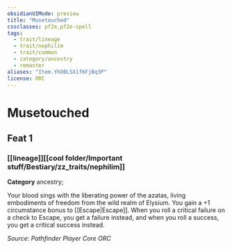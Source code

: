 ```yaml
---
obsidianUIMode: preview
title: "Musetouched"
cssclasses: pf2e,pf2e-spell
tags:
  - trait/lineage
  - trait/nephilim
  - trait/common
  - category/ancestry
  - remaster
aliases: "Item.YhO0LSX1f6FjBq3P"
license: ORC
---
```

# Musetouched
## Feat 1
### [[lineage]][[cool folder/Important stuff/Bestiary/zz_traits/nephilim]]

**Category** ancestry; 




Your blood sings with the liberating power of the azatas, living embodiments of freedom from the wild realm of Elysium. You gain a +1 circumstance bonus to [[Escape|Escape]]. When you roll a critical failure on a check to Escape, you get a failure instead, and when you roll a success, you get a critical success instead.

*Source: Pathfinder Player Core*
*ORC*
